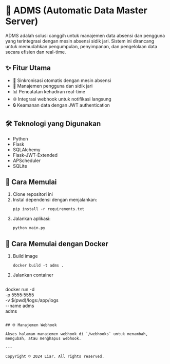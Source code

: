# 🚀 ADMS (Automatic Data Master Server)

ADMS adalah solusi canggih untuk manajemen data absensi dan pengguna yang terintegrasi dengan mesin absensi sidik jari. Sistem ini dirancang untuk memudahkan pengumpulan, penyimpanan, dan pengelolaan data secara efisien dan real-time.

## ✨ Fitur Utama

- 🔄 Sinkronisasi otomatis dengan mesin absensi
- 👥 Manajemen pengguna dan sidik jari
- 📊 Pencatatan kehadiran real-time
- 🌐 Integrasi webhook untuk notifikasi langsung
- 🔒 Keamanan data dengan JWT authentication

## 🛠️ Teknologi yang Digunakan

- Python
- Flask
- SQLAlchemy
- Flask-JWT-Extended
- APScheduler
- SQLite

## 🚀 Cara Memulai

1. Clone repositori ini
2. Instal dependensi dengan menjalankan:
   ```
   pip install -r requirements.txt
   ```
3. Jalankan aplikasi:
   ```
   python main.py
   ```

## 🐳 Cara Memulai dengan Docker

1. Build image
   ```
   docker build -t adms .
   ```
2. Jalankan container
   ```
docker run -d \
  -p 5555:5555 \
  -v $(pwd)/logs:/app/logs \
  --name adms \
  adms
   ```

## 🌐 Manajemen Webhook

Akses halaman manajemen webhook di `/webhooks` untuk menambah, mengubah, atau menghapus webhook.

---

Copyright © 2024 Liar. All rights reserved.
